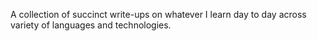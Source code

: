 A collection of succinct write-ups on whatever I learn day to day across variety of languages and technologies.

